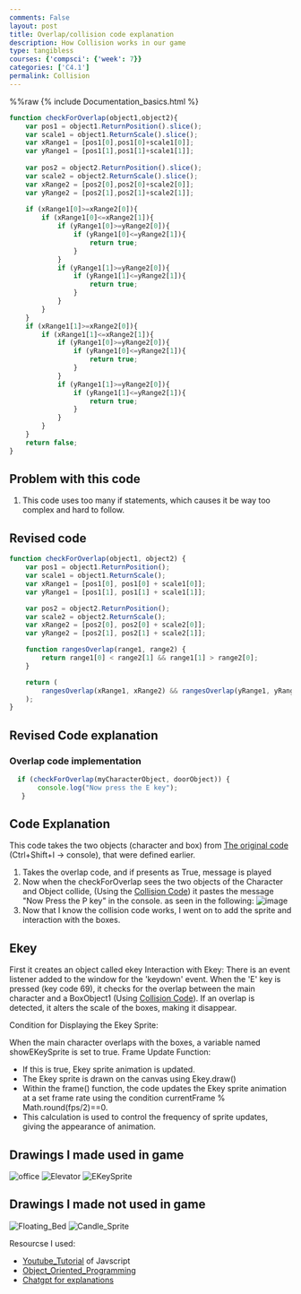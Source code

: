 ```yaml
---
comments: False
layout: post
title: Overlap/collision code explanation 
description: How Collision works in our game
type: tangibless
courses: {'compsci': {'week': 7}}
categories: ['C4.1']
permalink: Collision
---
```

%%raw
{% include Documentation_basics.html %}

```javascript
function checkForOverlap(object1,object2){
    var pos1 = object1.ReturnPosition().slice();
    var scale1 = object1.ReturnScale().slice();   
    var xRange1 = [pos1[0],pos1[0]+scale1[0]];
    var yRange1 = [pos1[1],pos1[1]+scale1[1]];
​
    var pos2 = object2.ReturnPosition().slice();
    var scale2 = object2.ReturnScale().slice();   
    var xRange2 = [pos2[0],pos2[0]+scale2[0]];
    var yRange2 = [pos2[1],pos2[1]+scale2[1]];
    
    if (xRange1[0]>=xRange2[0]){
        if (xRange1[0]<=xRange2[1]){
            if (yRange1[0]>=yRange2[0]){
                if (yRange1[0]<=yRange2[1]){
                    return true;
                }
            }
            if (yRange1[1]>=yRange2[0]){
                if (yRange1[1]<=yRange2[1]){
                    return true;
                }
            }
        }
    }
    if (xRange1[1]>=xRange2[0]){
        if (xRange1[1]<=xRange2[1]){
            if (yRange1[0]>=yRange2[0]){
                if (yRange1[0]<=yRange2[1]){
                    return true;
                }
            }
            if (yRange1[1]>=yRange2[0]){
                if (yRange1[1]<=yRange2[1]){
                    return true;
                }
            }
        }
    }
    return false;
}
```



## Problem with this code

1. This code uses too many if statements, which causes it be way too complex and hard to follow. 

## Revised code 
```Javascript
function checkForOverlap(object1, object2) {
    var pos1 = object1.ReturnPosition();
    var scale1 = object1.ReturnScale();
    var xRange1 = [pos1[0], pos1[0] + scale1[0]];
    var yRange1 = [pos1[1], pos1[1] + scale1[1]];

    var pos2 = object2.ReturnPosition();
    var scale2 = object2.ReturnScale();
    var xRange2 = [pos2[0], pos2[0] + scale2[0]];
    var yRange2 = [pos2[1], pos2[1] + scale2[1]]; 

    function rangesOverlap(range1, range2) {
        return range1[0] < range2[1] && range1[1] > range2[0];
    }

    return (
        rangesOverlap(xRange1, xRange2) && rangesOverlap(yRange1, yRange2)
    );
}
```

## Revised Code explanation

### Overlap code implementation 
 ```Javascript
   if (checkForOverlap(myCharacterObject, doorObject)) {
        console.log("Now press the E key");
    }
```

## Code Explanation
This code takes the two objects (character and box) from [The original code](http://127.0.0.1:4200/Group//c4.1/2023/10/19/Gametest2.html) (Ctrl+Shift+I -> console), that were defined earlier.

1. Takes the overlap code, and if presents as True, message is played
2. Now when the checkForOverlap sees the two objects of the Character and Object collide, (Using the [Collision Code](http://127.0.0.1:4200/Group//c4.1/2023/10/19/OverLap1.html)) it pastes the message "Now Press the P key" in the console. as seen in the following:
![image](https://github.com/Trystan-Schmits/Group/assets/142453937/1eaaa704-6dd8-4c10-a193-92ef4517dc36)
4. Now that I know the collision code works, I went on to add the sprite and interaction with the boxes.

## Ekey
First it creates an object called ekey
Interaction with Ekey:
There is an event listener added to the window for the 'keydown' event. When the 'E' key is pressed (key code 69), it checks for the overlap between the main character and a BoxObject1 (Using [Collision Code](http://127.0.0.1:4200/Group//c4.1/2023/10/19/OverLap1.html)). If an overlap is detected, it alters the scale of the boxes, making it disappear.

Condition for Displaying the Ekey Sprite:

When the main character overlaps with the boxes, a variable named showEKeySprite is set to true.
Frame Update Function:
- If this is true, Ekey sprite animation is updated. 
- The Ekey sprite is drawn on the canvas using Ekey.draw()
- Within the frame() function, the code updates the Ekey sprite animation at a set frame rate using the condition currentFrame % Math.round(fps/2)==0. 
- This calculation is used to control the frequency of sprite updates, giving the appearance of animation.
 

 ## Drawings I made used in game
![office](/Group/images/Game/officeroom4.png)
![Elevator](/Group/images/Game/Elevator_Up.png)
![EKeySprite](/Group/images/Game/EKeySprite.png)

## Drawings I made not used in game
![Floating_Bed](/Group/images/Game/floatingBed-sprite.png)
![Candle_Sprite](/Group/images/Game/candle-sprite.png)




Resourcse I used: 
- [Youtube_Tutorial](https://www.youtube.com/watch?v=SBmSRK3feww) of Javscript
- [Object_Oriented_Programming](https://www.youtube.com/watch?v=SBmSRK3feww)
- [Chatgpt for explanations](https://chat.openai.com/share/0bd956e5-b809-49ec-ab77-bc33d2c96da2) 




